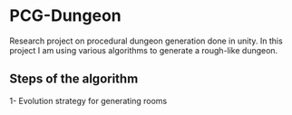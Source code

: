 # PCG-Dungeon

Research project on procedural dungeon generation done in unity.
In this project I am using various algorithms to generate a rough-like dungeon.

## Steps of the algorithm

1- Evolution strategy for generating rooms
